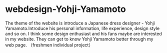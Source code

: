 # webdesign-Yohji-Yamamoto
The theme of the website is introduce a Japanese dress designer - Yohji Yamamoto.Introduce his personal information, life experience, design style and so on. I think some design enthusiast and his fans maybe are interested in my website. They can get to know Yohji Yamamoto better through my web page.
（freshmen individual project）
